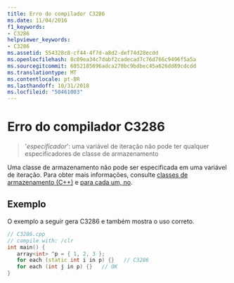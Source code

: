 ```yaml
---
title: Erro do compilador C3286
ms.date: 11/04/2016
f1_keywords:
- C3286
helpviewer_keywords:
- C3286
ms.assetid: 554328c8-cf44-4f7d-a8d2-def74d28ecdd
ms.openlocfilehash: 8c09ea34c7dabf2cadecad7c76d766c9496f5a5a
ms.sourcegitcommit: 6052185696adca270bc9bdbec45a626dd89cdcdd
ms.translationtype: MT
ms.contentlocale: pt-BR
ms.lasthandoff: 10/31/2018
ms.locfileid: "50461003"
---
```

# <a name="compiler-error-c3286"></a>Erro do compilador C3286

> '*especificador*': uma variável de iteração não pode ter qualquer especificadores de classe de armazenamento

Uma classe de armazenamento não pode ser especificada em uma variável de iteração. Para obter mais informações, consulte [classes de armazenamento (C++)](../../cpp/storage-classes-cpp.md) e [para cada um, no](../../dotnet/for-each-in.md).

## <a name="example"></a>Exemplo

O exemplo a seguir gera C3286 e também mostra o uso correto.

```cpp
// C3286.cpp
// compile with: /clr
int main() {
   array<int> ^p = { 1, 2, 3 };
   for each (static int i in p) {}   // C3286
   for each (int j in p) {}   // OK
}
```